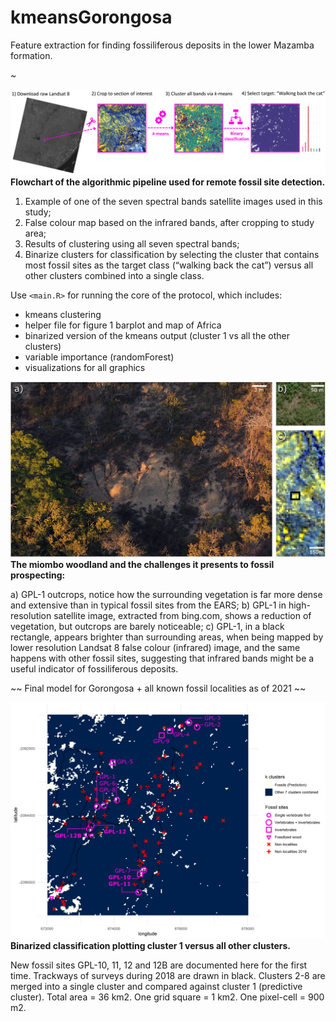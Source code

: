 # kmeansGorongosa
Feature extraction for finding fossiliferous deposits in the lower Mazamba formation.

~

![Flowchart of the algorithmic pipeline used for remote fossil site detection.](img/kmeansGorongosa_Figure_4.png)
**Flowchart of the algorithmic pipeline used for remote fossil site detection.**

1) Example of one of the seven spectral bands satellite images used in this study;
2) False colour map based on the infrared bands, after cropping to study area;
3) Results of clustering using all seven spectral bands;
4) Binarize clusters for classification by selecting the cluster that contains most fossil sites as the target class (“walking back the cat”) versus all other clusters combined into a single class.

Use `<main.R>` for running the core of the protocol, which includes:

+ kmeans clustering
+ helper file for figure 1 barplot and map of Africa
+ binarized version of the kmeans output (cluster 1 vs all the other clusters)
+ variable importance (randomForest) 
+ visualizations for all graphics


![The miombo woodland and the challenges it presents to fossil prospecting: Gorongosa Paleontological Locality 1 (GPL-1)](img/kmeansGorongosa_Figure_2.png)
**The miombo woodland and the challenges it presents to fossil prospecting:**

a) GPL-1 outcrops, notice how the surrounding vegetation is far more dense and extensive than in typical fossil sites from the EARS;
b) GPL-1 in high-resolution satellite image, extracted from bing.com, shows a reduction of vegetation, but outcrops are barely noticeable;
c) GPL-1, in a black rectangle, appears brighter than surrounding areas, when being mapped by lower resolution Landsat 8 false colour (infrared) image, and the same happens with other fossil sites, suggesting that infrared bands might be a useful indicator of fossiliferous deposits.


~~ Final model for Gorongosa + all known fossil localities as of 2021 ~~


![Binarized classification plotting cluster 1 versus all other clusters](img/kmeansGorongosa_Figure_7.png)
**Binarized classification plotting cluster 1 versus all other clusters.**

New fossil sites GPL-10, 11, 12 and 12B are documented here for the first time. Trackways of surveys during 2018 are drawn in black. Clusters 2-8 are merged into a single cluster and compared against cluster 1 (predictive cluster). Total area = 36 km2. One grid square = 1 km2. One pixel-cell = 900 m2.